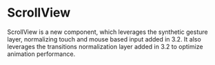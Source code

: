 ScrollView
==========

ScrollView is a new component, which leverages the
synthetic gesture layer, normalizing touch and mouse
based input added in 3.2. It also leverages the transitions
normalization layer added in 3.2 to optimize animation
performance.
